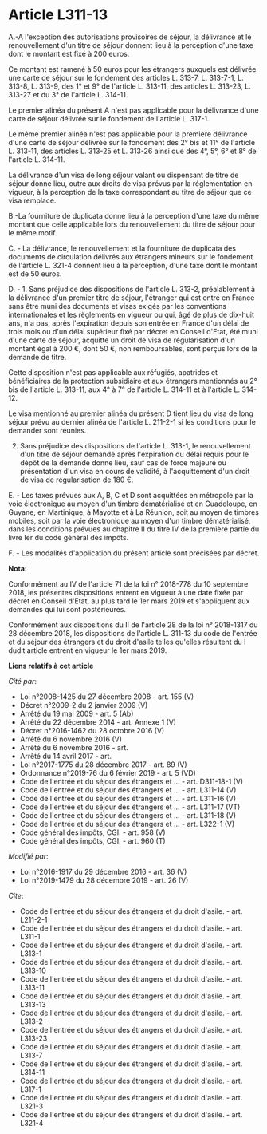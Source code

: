 # Article L311-13

A.-A l'exception des autorisations provisoires de séjour, la délivrance et le renouvellement d'un titre de séjour donnent
lieu à la perception d'une taxe dont le montant est fixé à 200 euros.

Ce montant est ramené à 50 euros pour les étrangers auxquels est délivrée une carte de séjour sur le fondement des articles
L. 313-7, L. 313-7-1, L. 313-8, L. 313-9, des 1° et 9° de l'article L. 313-11, des articles L. 313-23, L. 313-27 et du 3° de
l'article L. 314-11.

Le premier alinéa du présent A n'est pas applicable pour la délivrance d'une carte de séjour délivrée sur le fondement de
l'article L. 317-1.

Le même premier alinéa n'est pas applicable pour la première délivrance d'une carte de séjour délivrée sur le fondement des
2° bis et 11° de l'article L. 313-11, des articles L. 313-25 et L. 313-26 ainsi que des 4°, 5°, 6° et 8° de l'article L.
314-11.

La délivrance d'un visa de long séjour valant ou dispensant de titre de séjour donne lieu, outre aux droits de visa prévus
par la réglementation en vigueur, à la perception de la taxe correspondant au titre de séjour que ce visa remplace.

B.-La fourniture de duplicata donne lieu à la perception d'une taxe du même montant que celle applicable lors du
renouvellement du titre de séjour pour le même motif.

C. - La délivrance, le renouvellement et la fourniture de duplicata des documents de circulation délivrés aux étrangers
mineurs sur le fondement de l'article L. 321-4 donnent lieu à la perception, d'une taxe dont le montant est de 50 euros.

D. - 1. Sans préjudice des dispositions de l'article L. 313-2, préalablement à la délivrance d'un premier titre de séjour,
l'étranger qui est entré en France sans être muni des documents et visas exigés par les conventions internationales et les
règlements en vigueur ou qui, âgé de plus de dix-huit ans, n'a pas, après l'expiration depuis son entrée en France d'un délai
de trois mois ou d'un délai supérieur fixé par décret en Conseil d'Etat, été muni d'une carte de séjour, acquitte un droit de
visa de régularisation d'un montant égal à 200 €, dont 50 €, non remboursables, sont perçus lors de la demande de titre.

Cette disposition n'est pas applicable aux réfugiés, apatrides et bénéficiaires de la protection subsidiaire et aux étrangers
mentionnés au 2° bis de l'article L. 313-11, aux 4° à 7° de l'article L. 314-11 et à l'article L. 314-12.

Le visa mentionné au premier alinéa du présent D tient lieu du visa de long séjour prévu au dernier alinéa de l'article L.
211-2-1 si les conditions pour le demander sont réunies.

2. Sans préjudice des dispositions de l'article L. 313-1, le renouvellement d'un titre de séjour demandé après l'expiration
du délai requis pour le dépôt de la demande donne lieu, sauf cas de force majeure ou présentation d'un visa en cours de
validité, à l'acquittement d'un droit de visa de régularisation de 180 €.

E. - Les taxes prévues aux A, B, C et D sont acquittées en métropole par la voie électronique au moyen d'un timbre
dématérialisé et en Guadeloupe, en Guyane, en Martinique, à Mayotte et à La Réunion, soit au moyen de timbres mobiles, soit
par la voie électronique au moyen d'un timbre dématérialisé, dans les conditions prévues au chapitre II du titre IV de la
première partie du livre Ier du code général des impôts.

F. - Les modalités d'application du présent article sont précisées par décret.

**Nota:**

Conformément au IV de l'article 71 de la loi n° 2018-778 du 10 septembre 2018, les présentes dispositions entrent en vigueur
à une date fixée par décret en Conseil d'Etat, au plus tard le 1er mars 2019 et s'appliquent aux demandes qui lui sont
postérieures.

Conformément aux dispositions du II de l'article 28 de la loi n° 2018-1317 du 28 décembre 2018, les dispositions de l'article
L. 311-13 du code de l'entrée et du séjour des étrangers et du droit d'asile telles qu'elles résultent du I dudit article
entrent en vigueur le 1er mars 2019.

**Liens relatifs à cet article**

_Cité par_:

  - Loi n°2008-1425 du 27 décembre 2008 - art. 155 (V)
  - Décret n°2009-2 du 2 janvier 2009 (V)
  - Arrêté du 19 mai 2009 - art. 5 (Ab)
  - Arrêté du 22 décembre 2014 - art. Annexe 1 (V)
  - Décret n°2016-1462 du 28 octobre 2016 (V)
  - Arrêté du 6 novembre 2016 (V)
  - Arrêté du 6 novembre 2016 - art.
  - Arrêté du 14 avril 2017 - art.
  - Loi n°2017-1775 du 28 décembre 2017 - art. 89 (V)
  - Ordonnance n°2019-76 du 6 février 2019 - art. 5 (VD)
  - Code de l'entrée et du séjour des étrangers et ... - art. D311-18-1 (V)
  - Code de l'entrée et du séjour des étrangers et ... - art. L311-14 (V)
  - Code de l'entrée et du séjour des étrangers et ... - art. L311-16 (V)
  - Code de l'entrée et du séjour des étrangers et ... - art. L311-17 (VT)
  - Code de l'entrée et du séjour des étrangers et ... - art. L311-18 (V)
  - Code de l'entrée et du séjour des étrangers et ... - art. L322-1 (V)
  - Code général des impôts, CGI. - art. 958 (V)
  - Code général des impôts, CGI. - art. 960 (T)

_Modifié par_:

  - Loi n°2016-1917 du 29 décembre 2016 - art. 36 (V)
  - Loi n°2019-1479 du 28 décembre 2019 - art. 26 (V)

_Cite_:

  - Code de l'entrée et du séjour des étrangers et du droit d'asile. - art. L211-2-1
  - Code de l'entrée et du séjour des étrangers et du droit d'asile. - art. L311-1
  - Code de l'entrée et du séjour des étrangers et du droit d'asile. - art. L313-1
  - Code de l'entrée et du séjour des étrangers et du droit d'asile. - art. L313-10
  - Code de l'entrée et du séjour des étrangers et du droit d'asile. - art. L313-11
  - Code de l'entrée et du séjour des étrangers et du droit d'asile. - art. L313-13
  - Code de l'entrée et du séjour des étrangers et du droit d'asile. - art. L313-2
  - Code de l'entrée et du séjour des étrangers et du droit d'asile. - art. L313-23
  - Code de l'entrée et du séjour des étrangers et du droit d'asile. - art. L313-7
  - Code de l'entrée et du séjour des étrangers et du droit d'asile. - art. L314-11
  - Code de l'entrée et du séjour des étrangers et du droit d'asile. - art. L317-1
  - Code de l'entrée et du séjour des étrangers et du droit d'asile. - art. L321-3
  - Code de l'entrée et du séjour des étrangers et du droit d'asile. - art. L321-4
